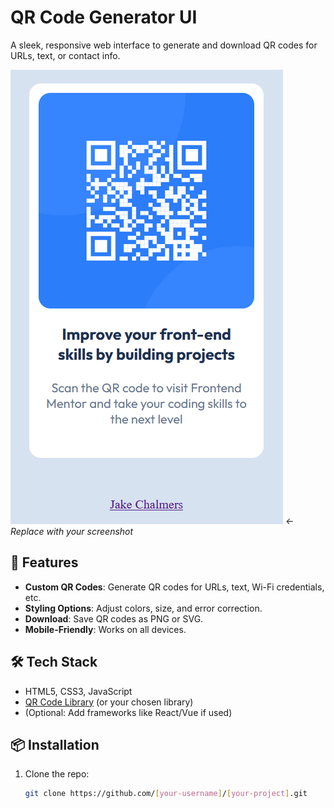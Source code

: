 # QR Code Generator UI

A sleek, responsive web interface to generate and download QR codes for URLs, text, or contact info.

![QR Code Generator Demo](/Assets/Demo-Screenshot.png) _← Replace with your screenshot_

## 🚀 Features

- **Custom QR Codes**: Generate QR codes for URLs, text, Wi-Fi credentials, etc.
- **Styling Options**: Adjust colors, size, and error correction.
- **Download**: Save QR codes as PNG or SVG.
- **Mobile-Friendly**: Works on all devices.

## 🛠️ Tech Stack

- HTML5, CSS3, JavaScript
- [QR Code Library](https://github.com/davidshimjs/qrcodejs) (or your chosen library)
- (Optional: Add frameworks like React/Vue if used)

## 📦 Installation

1. Clone the repo:
   ```bash
   git clone https://github.com/[your-username]/[your-project].git
   ```
